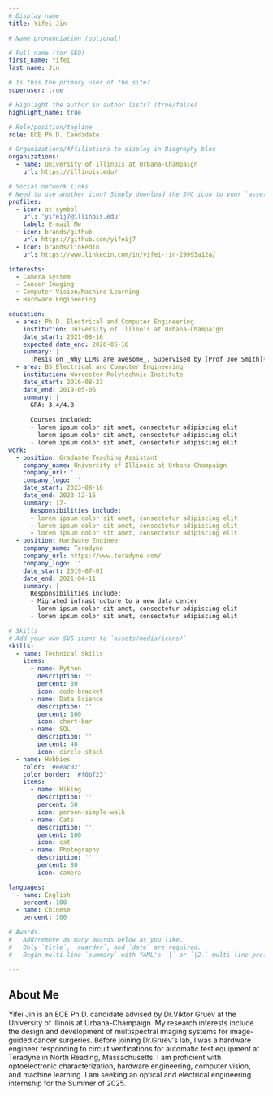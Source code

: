 ```yaml
---
# Display name
title: Yifei Jin

# Name pronunciation (optional)

# Full name (for SEO)
first_name: Yifei
last_name: Jin

# Is this the primary user of the site?
superuser: true

# Highlight the author in author lists? (true/false)
highlight_name: true

# Role/position/tagline
role: ECE Ph.D. Candidate

# Organizations/Affiliations to display in Biography blox
organizations:
  - name: University of Illinois at Urbana-Champaign
    url: https://illinois.edu/

# Social network links
# Need to use another icon? Simply download the SVG icon to your `assets/media/icons/` folder.
profiles:
  - icon: at-symbol
    url: 'yifeij7@illinois.edu'
    label: E-mail Me
  - icon: brands/github
    url: https://github.com/yifeij7
  - icon: brands/linkedin
    url: https://www.linkedin.com/in/yifei-jin-29993a12a/

interests:
  - Camera System
  - Cancer Imaging
  - Computer Vision/Machine Learning
  - Hardware Engineering

education:
  - area: Ph.D. Electrical and Computer Engineering
    institution: University of Illinois at Urbana-Champaign
    date_start: 2021-08-16
    expected date_end: 2026-05-16
    summary: |
      Thesis on _Why LLMs are awesome_. Supervised by [Prof Joe Smith](https://example.com). Presented papers at 5 IEEE conferences with the contributions being published in 2 Springer journals.
  - area: BS Electrical and Computer Engineering
    institution: Worcester Polytechnic Institute
    date_start: 2016-08-23
    date_end: 2019-05-06
    summary: |
      GPA: 3.4/4.0
      
      Courses included:
      - lorem ipsum dolor sit amet, consectetur adipiscing elit
      - lorem ipsum dolor sit amet, consectetur adipiscing elit
      - lorem ipsum dolor sit amet, consectetur adipiscing elit
work:
  - position: Graduate Teaching Assistant
    company_name: University of Illinois at Urbana-Champaign
    company_url: ''
    company_logo: ''
    date_start: 2023-08-16
    date_end: 2023-12-16
    summary: |2-
      Responsibilities include:
      - lorem ipsum dolor sit amet, consectetur adipiscing elit
      - lorem ipsum dolor sit amet, consectetur adipiscing elit
      - lorem ipsum dolor sit amet, consectetur adipiscing elit
  - position: Hardware Engineer
    company_name: Teradyne
    company_url: https://www.teradyne.com/
    company_logo: ''
    date_start: 2019-07-01
    date_end: 2021-04-11
    summary: |
      Responsibilities include:
      - Migrated infrastructure to a new data center
      - lorem ipsum dolor sit amet, consectetur adipiscing elit
      - lorem ipsum dolor sit amet, consectetur adipiscing elit

# Skills
# Add your own SVG icons to `assets/media/icons/`
skills:
  - name: Technical Skills
    items:
      - name: Python
        description: ''
        percent: 80
        icon: code-bracket
      - name: Data Science
        description: ''
        percent: 100
        icon: chart-bar
      - name: SQL
        description: ''
        percent: 40
        icon: circle-stack
  - name: Hobbies
    color: '#eeac02'
    color_border: '#f0bf23'
    items:
      - name: Hiking
        description: ''
        percent: 60
        icon: person-simple-walk
      - name: Cats
        description: ''
        percent: 100
        icon: cat
      - name: Photography
        description: ''
        percent: 80
        icon: camera

languages:
  - name: English
    percent: 100
  - name: Chinese
    percent: 100

# Awards.
#   Add/remove as many awards below as you like.
#   Only `title`, `awarder`, and `date` are required.
#   Begin multi-line `summary` with YAML's `|` or `|2-` multi-line prefix and indent 2 spaces below.

---
```


## About Me
Yifei Jin is an ECE Ph.D. candidate advised by Dr.Viktor Gruev at the University of Illinois at Urbana-Champaign. My research interests include the design and development of multispectral imaging systems for image-guided cancer surgeries. Before joining Dr.Gruev's lab, I was a hardware engineer responding to circuit verifications for automatic test equipment at Teradyne in North Reading, Massachusetts. I am proficient with optoelectronic characterization, hardware engineering, computer vision, and machine learning. I am seeking an optical and electrical engineering internship for the Summer of 2025.